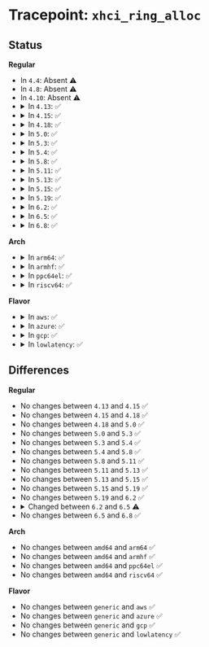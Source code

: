 # Tracepoint: <code>xhci_ring_alloc</code>

## Status
<b>Regular</b>
<ul>
<li>
In <code>4.4</code>: Absent ⚠️
</li>
<li>
In <code>4.8</code>: Absent ⚠️
</li>
<li>
In <code>4.10</code>: Absent ⚠️
</li>
<li>
<details>
<summary>In <code>4.13</code>: ✅</summary>

Event:

```c
struct trace_event_raw_xhci_log_ring {
    struct trace_entry ent;
    u32 type;
    void *ring;
    dma_addr_t enq;
    dma_addr_t deq;
    dma_addr_t enq_seg;
    dma_addr_t deq_seg;
    unsigned int num_segs;
    unsigned int stream_id;
    unsigned int cycle_state;
    unsigned int num_trbs_free;
    unsigned int bounce_buf_len;
    char __data[0];
};
```
Function:

```c
void trace_event_raw_event_xhci_log_ring(void *__data, struct xhci_ring *ring);
```
</details>
</li>
<li>
<details>
<summary>In <code>4.15</code>: ✅</summary>

Event:

```c
struct trace_event_raw_xhci_log_ring {
    struct trace_entry ent;
    u32 type;
    void *ring;
    dma_addr_t enq;
    dma_addr_t deq;
    dma_addr_t enq_seg;
    dma_addr_t deq_seg;
    unsigned int num_segs;
    unsigned int stream_id;
    unsigned int cycle_state;
    unsigned int num_trbs_free;
    unsigned int bounce_buf_len;
    char __data[0];
};
```
Function:

```c
void trace_event_raw_event_xhci_log_ring(void *__data, struct xhci_ring *ring);
```
</details>
</li>
<li>
<details>
<summary>In <code>4.18</code>: ✅</summary>

Event:

```c
struct trace_event_raw_xhci_log_ring {
    struct trace_entry ent;
    u32 type;
    void *ring;
    dma_addr_t enq;
    dma_addr_t deq;
    dma_addr_t enq_seg;
    dma_addr_t deq_seg;
    unsigned int num_segs;
    unsigned int stream_id;
    unsigned int cycle_state;
    unsigned int num_trbs_free;
    unsigned int bounce_buf_len;
    char __data[0];
};
```
Function:

```c
void trace_event_raw_event_xhci_log_ring(void *__data, struct xhci_ring *ring);
```
</details>
</li>
<li>
<details>
<summary>In <code>5.0</code>: ✅</summary>

Event:

```c
struct trace_event_raw_xhci_log_ring {
    struct trace_entry ent;
    u32 type;
    void *ring;
    dma_addr_t enq;
    dma_addr_t deq;
    dma_addr_t enq_seg;
    dma_addr_t deq_seg;
    unsigned int num_segs;
    unsigned int stream_id;
    unsigned int cycle_state;
    unsigned int num_trbs_free;
    unsigned int bounce_buf_len;
    char __data[0];
};
```
Function:

```c
void trace_event_raw_event_xhci_log_ring(void *__data, struct xhci_ring *ring);
```
</details>
</li>
<li>
<details>
<summary>In <code>5.3</code>: ✅</summary>

Event:

```c
struct trace_event_raw_xhci_log_ring {
    struct trace_entry ent;
    u32 type;
    void *ring;
    dma_addr_t enq;
    dma_addr_t deq;
    dma_addr_t enq_seg;
    dma_addr_t deq_seg;
    unsigned int num_segs;
    unsigned int stream_id;
    unsigned int cycle_state;
    unsigned int num_trbs_free;
    unsigned int bounce_buf_len;
    char __data[0];
};
```
Function:

```c
void trace_event_raw_event_xhci_log_ring(void *__data, struct xhci_ring *ring);
```
</details>
</li>
<li>
<details>
<summary>In <code>5.4</code>: ✅</summary>

Event:

```c
struct trace_event_raw_xhci_log_ring {
    struct trace_entry ent;
    u32 type;
    void *ring;
    dma_addr_t enq;
    dma_addr_t deq;
    dma_addr_t enq_seg;
    dma_addr_t deq_seg;
    unsigned int num_segs;
    unsigned int stream_id;
    unsigned int cycle_state;
    unsigned int num_trbs_free;
    unsigned int bounce_buf_len;
    char __data[0];
};
```
Function:

```c
void trace_event_raw_event_xhci_log_ring(void *__data, struct xhci_ring *ring);
```
</details>
</li>
<li>
<details>
<summary>In <code>5.8</code>: ✅</summary>

Event:

```c
struct trace_event_raw_xhci_log_ring {
    struct trace_entry ent;
    u32 type;
    void *ring;
    dma_addr_t enq;
    dma_addr_t deq;
    dma_addr_t enq_seg;
    dma_addr_t deq_seg;
    unsigned int num_segs;
    unsigned int stream_id;
    unsigned int cycle_state;
    unsigned int num_trbs_free;
    unsigned int bounce_buf_len;
    char __data[0];
};
```
Function:

```c
void trace_event_raw_event_xhci_log_ring(void *__data, struct xhci_ring *ring);
```
</details>
</li>
<li>
<details>
<summary>In <code>5.11</code>: ✅</summary>

Event:

```c
struct trace_event_raw_xhci_log_ring {
    struct trace_entry ent;
    u32 type;
    void *ring;
    dma_addr_t enq;
    dma_addr_t deq;
    dma_addr_t enq_seg;
    dma_addr_t deq_seg;
    unsigned int num_segs;
    unsigned int stream_id;
    unsigned int cycle_state;
    unsigned int num_trbs_free;
    unsigned int bounce_buf_len;
    char __data[0];
};
```
Function:

```c
void trace_event_raw_event_xhci_log_ring(void *__data, struct xhci_ring *ring);
```
</details>
</li>
<li>
<details>
<summary>In <code>5.13</code>: ✅</summary>

Event:

```c
struct trace_event_raw_xhci_log_ring {
    struct trace_entry ent;
    u32 type;
    void *ring;
    dma_addr_t enq;
    dma_addr_t deq;
    dma_addr_t enq_seg;
    dma_addr_t deq_seg;
    unsigned int num_segs;
    unsigned int stream_id;
    unsigned int cycle_state;
    unsigned int num_trbs_free;
    unsigned int bounce_buf_len;
    char __data[0];
};
```
Function:

```c
void trace_event_raw_event_xhci_log_ring(void *__data, struct xhci_ring *ring);
```
</details>
</li>
<li>
<details>
<summary>In <code>5.15</code>: ✅</summary>

Event:

```c
struct trace_event_raw_xhci_log_ring {
    struct trace_entry ent;
    u32 type;
    void *ring;
    dma_addr_t enq;
    dma_addr_t deq;
    dma_addr_t enq_seg;
    dma_addr_t deq_seg;
    unsigned int num_segs;
    unsigned int stream_id;
    unsigned int cycle_state;
    unsigned int num_trbs_free;
    unsigned int bounce_buf_len;
    char __data[0];
};
```
Function:

```c
void trace_event_raw_event_xhci_log_ring(void *__data, struct xhci_ring *ring);
```
</details>
</li>
<li>
<details>
<summary>In <code>5.19</code>: ✅</summary>

Event:

```c
struct trace_event_raw_xhci_log_ring {
    struct trace_entry ent;
    u32 type;
    void *ring;
    dma_addr_t enq;
    dma_addr_t deq;
    dma_addr_t enq_seg;
    dma_addr_t deq_seg;
    unsigned int num_segs;
    unsigned int stream_id;
    unsigned int cycle_state;
    unsigned int num_trbs_free;
    unsigned int bounce_buf_len;
    char __data[0];
};
```
Function:

```c
void trace_event_raw_event_xhci_log_ring(void *__data, struct xhci_ring *ring);
```
</details>
</li>
<li>
<details>
<summary>In <code>6.2</code>: ✅</summary>

Event:

```c
struct trace_event_raw_xhci_log_ring {
    struct trace_entry ent;
    u32 type;
    void *ring;
    dma_addr_t enq;
    dma_addr_t deq;
    dma_addr_t enq_seg;
    dma_addr_t deq_seg;
    unsigned int num_segs;
    unsigned int stream_id;
    unsigned int cycle_state;
    unsigned int num_trbs_free;
    unsigned int bounce_buf_len;
    char __data[0];
};
```
Function:

```c
void trace_event_raw_event_xhci_log_ring(void *__data, struct xhci_ring *ring);
```
</details>
</li>
<li>
<details>
<summary>In <code>6.5</code>: ✅</summary>

Event:

```c
struct trace_event_raw_xhci_log_ring {
    struct trace_entry ent;
    u32 type;
    void *ring;
    dma_addr_t enq;
    dma_addr_t deq;
    dma_addr_t enq_seg;
    dma_addr_t deq_seg;
    unsigned int num_segs;
    unsigned int stream_id;
    unsigned int cycle_state;
    unsigned int bounce_buf_len;
    char __data[0];
};
```
Function:

```c
void trace_event_raw_event_xhci_log_ring(void *__data, struct xhci_ring *ring);
```
</details>
</li>
<li>
<details>
<summary>In <code>6.8</code>: ✅</summary>

Event:

```c
struct trace_event_raw_xhci_log_ring {
    struct trace_entry ent;
    u32 type;
    void *ring;
    dma_addr_t enq;
    dma_addr_t deq;
    dma_addr_t enq_seg;
    dma_addr_t deq_seg;
    unsigned int num_segs;
    unsigned int stream_id;
    unsigned int cycle_state;
    unsigned int bounce_buf_len;
    char __data[0];
};
```
Function:

```c
void trace_event_raw_event_xhci_log_ring(void *__data, struct xhci_ring *ring);
```
</details>
</li>
</ul>
<b>Arch</b>
<ul>
<li>
<details>
<summary>In <code>arm64</code>: ✅</summary>

Event:

```c
struct trace_event_raw_xhci_log_ring {
    struct trace_entry ent;
    u32 type;
    void *ring;
    dma_addr_t enq;
    dma_addr_t deq;
    dma_addr_t enq_seg;
    dma_addr_t deq_seg;
    unsigned int num_segs;
    unsigned int stream_id;
    unsigned int cycle_state;
    unsigned int num_trbs_free;
    unsigned int bounce_buf_len;
    char __data[0];
};
```
Function:

```c
void trace_event_raw_event_xhci_log_ring(void *__data, struct xhci_ring *ring);
```
</details>
</li>
<li>
<details>
<summary>In <code>armhf</code>: ✅</summary>

Event:

```c
struct trace_event_raw_xhci_log_ring {
    struct trace_entry ent;
    u32 type;
    void *ring;
    dma_addr_t enq;
    dma_addr_t deq;
    dma_addr_t enq_seg;
    dma_addr_t deq_seg;
    unsigned int num_segs;
    unsigned int stream_id;
    unsigned int cycle_state;
    unsigned int num_trbs_free;
    unsigned int bounce_buf_len;
    char __data[0];
};
```
Function:

```c
void trace_event_raw_event_xhci_log_ring(void *__data, struct xhci_ring *ring);
```
</details>
</li>
<li>
<details>
<summary>In <code>ppc64el</code>: ✅</summary>

Event:

```c
struct trace_event_raw_xhci_log_ring {
    struct trace_entry ent;
    u32 type;
    void *ring;
    dma_addr_t enq;
    dma_addr_t deq;
    dma_addr_t enq_seg;
    dma_addr_t deq_seg;
    unsigned int num_segs;
    unsigned int stream_id;
    unsigned int cycle_state;
    unsigned int num_trbs_free;
    unsigned int bounce_buf_len;
    char __data[0];
};
```
Function:

```c
void trace_event_raw_event_xhci_log_ring(void *__data, struct xhci_ring *ring);
```
</details>
</li>
<li>
<details>
<summary>In <code>riscv64</code>: ✅</summary>

Event:

```c
struct trace_event_raw_xhci_log_ring {
    struct trace_entry ent;
    u32 type;
    void *ring;
    dma_addr_t enq;
    dma_addr_t deq;
    dma_addr_t enq_seg;
    dma_addr_t deq_seg;
    unsigned int num_segs;
    unsigned int stream_id;
    unsigned int cycle_state;
    unsigned int num_trbs_free;
    unsigned int bounce_buf_len;
    char __data[0];
};
```
Function:

```c
void trace_event_raw_event_xhci_log_ring(void *__data, struct xhci_ring *ring);
```
</details>
</li>
</ul>
<b>Flavor</b>
<ul>
<li>
<details>
<summary>In <code>aws</code>: ✅</summary>

Event:

```c
struct trace_event_raw_xhci_log_ring {
    struct trace_entry ent;
    u32 type;
    void *ring;
    dma_addr_t enq;
    dma_addr_t deq;
    dma_addr_t enq_seg;
    dma_addr_t deq_seg;
    unsigned int num_segs;
    unsigned int stream_id;
    unsigned int cycle_state;
    unsigned int num_trbs_free;
    unsigned int bounce_buf_len;
    char __data[0];
};
```
Function:

```c
void trace_event_raw_event_xhci_log_ring(void *__data, struct xhci_ring *ring);
```
</details>
</li>
<li>
<details>
<summary>In <code>azure</code>: ✅</summary>

Event:

```c
struct trace_event_raw_xhci_log_ring {
    struct trace_entry ent;
    u32 type;
    void *ring;
    dma_addr_t enq;
    dma_addr_t deq;
    dma_addr_t enq_seg;
    dma_addr_t deq_seg;
    unsigned int num_segs;
    unsigned int stream_id;
    unsigned int cycle_state;
    unsigned int num_trbs_free;
    unsigned int bounce_buf_len;
    char __data[0];
};
```
Function:

```c
void trace_event_raw_event_xhci_log_ring(void *__data, struct xhci_ring *ring);
```
</details>
</li>
<li>
<details>
<summary>In <code>gcp</code>: ✅</summary>

Event:

```c
struct trace_event_raw_xhci_log_ring {
    struct trace_entry ent;
    u32 type;
    void *ring;
    dma_addr_t enq;
    dma_addr_t deq;
    dma_addr_t enq_seg;
    dma_addr_t deq_seg;
    unsigned int num_segs;
    unsigned int stream_id;
    unsigned int cycle_state;
    unsigned int num_trbs_free;
    unsigned int bounce_buf_len;
    char __data[0];
};
```
Function:

```c
void trace_event_raw_event_xhci_log_ring(void *__data, struct xhci_ring *ring);
```
</details>
</li>
<li>
<details>
<summary>In <code>lowlatency</code>: ✅</summary>

Event:

```c
struct trace_event_raw_xhci_log_ring {
    struct trace_entry ent;
    u32 type;
    void *ring;
    dma_addr_t enq;
    dma_addr_t deq;
    dma_addr_t enq_seg;
    dma_addr_t deq_seg;
    unsigned int num_segs;
    unsigned int stream_id;
    unsigned int cycle_state;
    unsigned int num_trbs_free;
    unsigned int bounce_buf_len;
    char __data[0];
};
```
Function:

```c
void trace_event_raw_event_xhci_log_ring(void *__data, struct xhci_ring *ring);
```
</details>
</li>
</ul>

## Differences
<b>Regular</b>
<ul>
<li>
No changes between <code>4.13</code> and <code>4.15</code> ✅
</li>
<li>
No changes between <code>4.15</code> and <code>4.18</code> ✅
</li>
<li>
No changes between <code>4.18</code> and <code>5.0</code> ✅
</li>
<li>
No changes between <code>5.0</code> and <code>5.3</code> ✅
</li>
<li>
No changes between <code>5.3</code> and <code>5.4</code> ✅
</li>
<li>
No changes between <code>5.4</code> and <code>5.8</code> ✅
</li>
<li>
No changes between <code>5.8</code> and <code>5.11</code> ✅
</li>
<li>
No changes between <code>5.11</code> and <code>5.13</code> ✅
</li>
<li>
No changes between <code>5.13</code> and <code>5.15</code> ✅
</li>
<li>
No changes between <code>5.15</code> and <code>5.19</code> ✅
</li>
<li>
No changes between <code>5.19</code> and <code>6.2</code> ✅
</li>
<li>
<details>
<summary>Changed between <code>6.2</code> and <code>6.5</code> ⚠️</summary>
<ul>
<li>
<b>Event changed. </b>
</li>
<li>
<b>Field removed. </b>
<code>unsigned int num_trbs_free</code>
</li>
</ul>
</details>
</li>
<li>
No changes between <code>6.5</code> and <code>6.8</code> ✅
</li>
</ul>
<b>Arch</b>
<ul>
<li>
No changes between <code>amd64</code> and <code>arm64</code> ✅
</li>
<li>
No changes between <code>amd64</code> and <code>armhf</code> ✅
</li>
<li>
No changes between <code>amd64</code> and <code>ppc64el</code> ✅
</li>
<li>
No changes between <code>amd64</code> and <code>riscv64</code> ✅
</li>
</ul>
<b>Flavor</b>
<ul>
<li>
No changes between <code>generic</code> and <code>aws</code> ✅
</li>
<li>
No changes between <code>generic</code> and <code>azure</code> ✅
</li>
<li>
No changes between <code>generic</code> and <code>gcp</code> ✅
</li>
<li>
No changes between <code>generic</code> and <code>lowlatency</code> ✅
</li>
</ul>
